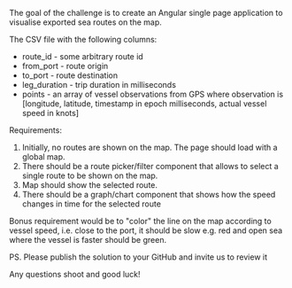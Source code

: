 The goal of the challenge is to create an Angular single page application to visualise exported sea routes on the map.

The CSV file with the following columns:
* route_id - some arbitrary route id
* from_port - route origin
* to_port - route destination
* leg_duration - trip duration in milliseconds
* points - an array of vessel observations from GPS where observation is [longitude, latitude, timestamp in epoch milliseconds, actual vessel speed in knots]

Requirements:
1. Initially, no routes are shown on the map. The page should load with a global map.
2. There should be a route picker/filter component that allows to select a single route to be shown on the map.
3. Map should show the selected route.
4. There should be a graph/chart component that shows how the speed changes in time for the selected route

Bonus requirement would be to "color" the line on the map according to vessel speed, i.e. close to the port, it should be slow e.g. red and open sea where the vessel is faster should be green.

PS. Please publish the solution to your GitHub and invite us to review it

Any questions shoot and good luck!
